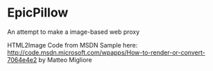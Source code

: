EpicPillow
==========

An attempt to make a image-based web proxy

HTML2Image Code from MSDN Sample here: http://code.msdn.microsoft.com/wpapps/How-to-render-or-convert-7064e4e2
by Matteo Migliore
